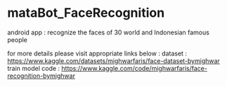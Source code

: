 # mataBot_FaceRecognition
android app :  recognize the faces of 30 world and Indonesian famous people

for more details please visit appropriate links below :
dataset           : https://www.kaggle.com/datasets/mighwarfaris/face-dataset-bymighwar
train model code  : https://www.kaggle.com/code/mighwarfaris/face-recognition-bymighwar
